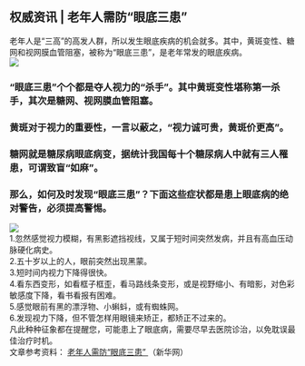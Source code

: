 ## 权威资讯 | 老年人需防“眼底三患”  
老年人是“三高”的高发人群，所以发生眼底疾病的机会就多。其中，黄斑变性、糖网和视网膜血管阻塞，被称为“眼底三患”，是老年常发的眼底疾病。  
![](http://cdncms.v-keep.cn/wp-content/uploads/2019/12/timg-3fa-1024x576.jpg)  
### “眼底三患”个个都是夺人视力的“杀手”。其中黄斑变性堪称第一杀手，其次是糖网、视网膜血管阻塞。  
### 黄斑对于视力的重要性，一言以蔽之，“视力诚可贵，黄斑价更高”。  
### 糖网就是糖尿病眼底病变，据统计我国每十个糖尿病人中就有三人罹患，可谓致盲“如麻”。  
### 那么，如何及时发现“眼底三患”？下面这些症状都是患上眼底病的绝对警告，必须提高警惕。  
![](http://cdncms.v-keep.cn/wp-content/uploads/2019/12/timggr.jpg)  
1.忽然感觉视力模糊，有黑影遮挡视线，又属于短时间突然发病，并且有高血压动脉硬化病史。  
2.五十岁以上的人，眼前突然出现黑蒙。  
3.短时间内视力下降得很快。  
4.看东西变形，如看框子框歪，看马路线条变形，或是视野缩小、有暗影，对色彩敏感度下降，看书看报有困难。  
5.感觉眼前有黑的漂浮物、小蝌蚪，或有蜘蛛网。  
6.发现视力下降，但不管怎样用眼镜来矫正，都矫正不过来的。  
凡此种种征象都在提醒您，可能患上了眼底病，需要尽早去医院诊治，以免耽误最佳治疗时机。  
文章参考资料： <a href="http://www.jx.xinhuanet.com/2018-12/17/c_1123864963.htm">老年人需防“眼底三患” </a>（新华网）  
